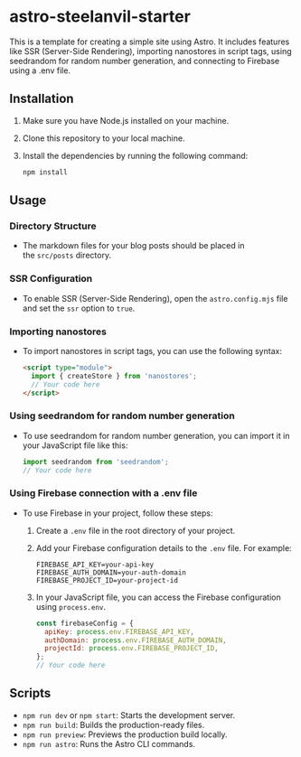 # astro-steelanvil-starter

This is a template for creating a simple site using Astro. It includes features like SSR (Server-Side Rendering), importing nanostores in script tags, using seedrandom for random number generation, and connecting to Firebase using a .env file.

## Installation

1. Make sure you have Node.js installed on your machine.
2. Clone this repository to your local machine.
3. Install the dependencies by running the following command:

   ```bash
   npm install
   ```

## Usage

### Directory Structure

- The markdown files for your blog posts should be placed in the `src/posts` directory.

### SSR Configuration

- To enable SSR (Server-Side Rendering), open the `astro.config.mjs` file and set the `ssr` option to `true`.

### Importing nanostores

- To import nanostores in script tags, you can use the following syntax:
    
    ```html
    <script type="module">
      import { createStore } from 'nanostores';
      // Your code here
    </script>
    ```
    

### Using seedrandom for random number generation

- To use seedrandom for random number generation, you can import it in your JavaScript file like this:
    
    ```javascript
    import seedrandom from 'seedrandom';
    // Your code here
    ```
    

### Using Firebase connection with a .env file

- To use Firebase in your project, follow these steps:
    
    1. Create a `.env` file in the root directory of your project.
        
    2. Add your Firebase configuration details to the `.env` file. For example:
        
        ```
        FIREBASE_API_KEY=your-api-key
        FIREBASE_AUTH_DOMAIN=your-auth-domain
        FIREBASE_PROJECT_ID=your-project-id
        ```
        
    3. In your JavaScript file, you can access the Firebase configuration using `process.env`.
        
        ```javascript
        const firebaseConfig = {
          apiKey: process.env.FIREBASE_API_KEY,
          authDomain: process.env.FIREBASE_AUTH_DOMAIN,
          projectId: process.env.FIREBASE_PROJECT_ID,
        };
        // Your code here
        ```
        

## Scripts

- `npm run dev` or `npm start`: Starts the development server.
- `npm run build`: Builds the production-ready files.
- `npm run preview`: Previews the production build locally.
- `npm run astro`: Runs the Astro CLI commands.
